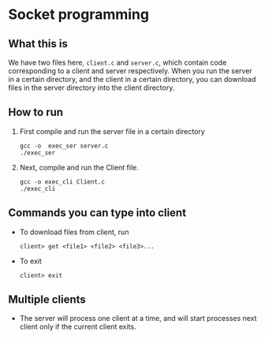 # Socket programming

## What this is
We have two files here, `client.c` and `server.c`, which contain code corresponding to a client and server respectively. When you run the server in a certain directory, and the client in a certain directory, you can download files in the server directory into the client directory.


## How to run

1) First compile and run the server file in a certain directory
	```shell
	gcc -o  exec_ser server.c
	./exec_ser
	```
2) Next, compile and run the Client file.
	```shell
	gcc -o exec_cli Client.c
	./exec_cli
	```

## Commands you can type into client
- To download files from client, run
	```shell
	client> get <file1> <file2> <file3>...
	```
- To exit
	```shell
	client> exit
	```

## Multiple clients
- The server will process one client at a time, and will start processes next client only if the current client exits.